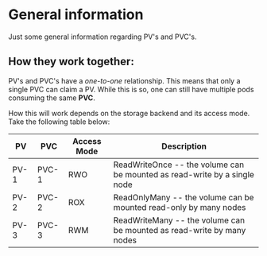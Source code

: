 # General information
Just some general information regarding PV's and PVC's.

## How they work together:
PV's and PVC's have a *one-to-one* relationship. This means that only a single PVC can claim a PV. While this is so, one can still have multiple pods consuming the same **PVC**.

How this will work depends on the storage backend and its access mode. Take the following table below:

| PV   | PVC   | Access Mode | Description                                                               |
|------|-------|-------------|---------------------------------------------------------------------------|
| PV-1 | PVC-1 | RWO         | ReadWriteOnce -- the volume can be mounted as read-write by a single node |
| PV-2 | PVC-2 | ROX         | ReadOnlyMany -- the volume can be mounted read-only by many nodes         |
| PV-3 | PVC-3 | RWM         | ReadWriteMany -- the volume can be mounted as read-write by many nodes    |
